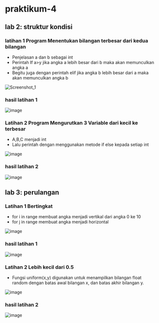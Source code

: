 # praktikum-4

## lab 2: struktur kondisi

### latihan 1 Program Menentukan bilangan terbesar dari kedua bilangan

* Penjelasan a dan b sebagai int
* Perintah If a>y jika angka a lebih besar dari b maka akan memunculkan angka a
* Begitu juga dengan perintah elif jika angka b lebih besar dari a maka akan memunculkan angka b

![Screenshot_1](https://user-images.githubusercontent.com/115523263/200316535-3cf33584-6a80-40ea-b387-3e78b312ab76.png)

### hasil latihan 1

![image](https://user-images.githubusercontent.com/115523263/200317069-ff3c43cf-dd05-46a8-893b-1925ce219532.png)

### Latihan 2 Program Mengurutkan 3 Variable dari kecil ke terbesar

* A,B,C menjadi int
* Lalu perintah dengan menggunakan metode if else kepada setiap int

![image](https://user-images.githubusercontent.com/115523263/200317632-20aba704-54e6-48b5-92d4-446a1c20ee43.png)

### hasil latihan 2

![image](https://user-images.githubusercontent.com/115523263/200317820-cba5174e-206e-4529-90fe-b530172bf663.png)

## lab 3: perulangan

### Latihan 1 Bertingkat

* for i in range membuat angka menjadi vertikal dari angka 0 ke 10
* for j in range membuat angka menjadi horizontal

![image](https://user-images.githubusercontent.com/115523263/200318128-154a45dd-3781-4ad5-aa64-b1840251434e.png)

### hasil latihan 1

![image](https://user-images.githubusercontent.com/115523263/200318260-64f6f24c-0a74-4260-8c6a-6677de5eca32.png)

### Latihan 2 Lebih kecil dari 0.5

* Fungsi uniform(x,y) digunakan untuk menampilkan bilangan float random dengan batas awal bilangan x, dan batas akhir bilangan y.

![image](https://user-images.githubusercontent.com/115523263/200318897-7acbaf36-97b3-4228-aead-90f3c6cc64c2.png)

### hasil latihan 2

![image](https://user-images.githubusercontent.com/115523263/200319160-5658de0b-519a-42ac-a813-6df65564ec29.png)
